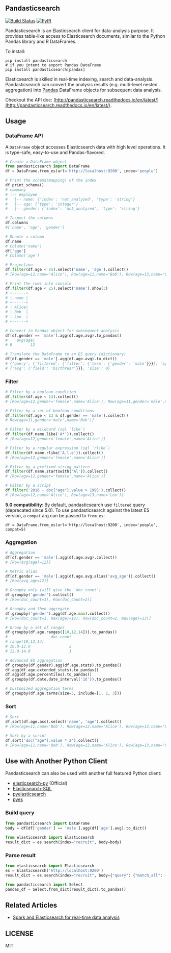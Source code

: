 ## Pandasticsearch

[![Build Status](https://travis-ci.org/onesuper/pandasticsearch.svg?branch=master)](https://travis-ci.org/onesuper/pandasticsearch) [![PyPI](https://img.shields.io/pypi/v/pandasticsearch.svg)](https://pypi.python.org/pypi/pandasticsearch)


Pandasticsearch is an Elasticsearch client for data-analysis purpose.
It provides table-like access to Elasticsearch documents, similar
to the Python Pandas library and R DataFrames.

To install:

```
pip install pandasticsearch
# if you intent to export Pandas DataFrame 
pip install pandasticsearch[pandas]
```

  Elasticsearch is skilled in real-time indexing, search and data-analysis.
  Pandasticsearch can convert the analysis results (e.g. multi-level nested aggregation)
  into [Pandas](http://pandas.pydata.org) DataFrame objects for subsequent data analysis.
  

Checkout the API doc: [http://pandasticsearch.readthedocs.io/en/latest/](http://pandasticsearch.readthedocs.io/en/latest/).

## Usage

### DataFrame API

A `DataFrame` object accesses Elasticsearch data with high level operations.
It is type-safe, easy-to-use and Pandas-flavored.

```python
# Create a DataFrame object
from pandasticsearch import DataFrame
df = DataFrame.from_es(url='http://localhost:9200', index='people')

# Print the schema(mapping) of the index
df.print_schema()
# company
# |-- employee
#   |-- name: {'index': 'not_analyzed', 'type': 'string'}
#   |-- age: {'type': 'integer'}
#   |-- gender: {'index': 'not_analyzed', 'type': 'string'}

# Inspect the columns
df.columns
#['name', 'age', 'gender']

# Denote a column
df.name
# Column('name')
df['age']
# Column('age')

# Projection
df.filter(df.age < 25).select('name', 'age').collect()
# [Row(age=12,name='Alice'), Row(age=11,name='Bob'), Row(age=13,name='Leo')]

# Print the rows into console
df.filter(df.age < 25).select('name').show(3)
# +------+
# | name |
# +------+
# | Alice|
# | Bob  |
# | Leo  |
# +------+

# Convert to Pandas object for subsequent analysis
df[df.gender == 'male'].agg(df.age.avg).to_pandas()
#    avg(age)
# 0        12

# Translate the DataFrame to an ES query (dictionary)
df[df.gender == 'male'].agg(df.age.avg).to_dict()
# {'query': {'filtered': {'filter': {'term': {'gender': 'male'}}}}, 'aggregations': {'avg(birthYear)':
# {'avg': {'field': 'birthYear'}}}, 'size': 0}
```

### Filter

```python
# Filter by a boolean condition
df.filter(df.age < 13).collect()
# [Row(age=12,gender='female',name='Alice'), Row(age=11,gender='male',name='Bob')]

# Filter by a set of boolean conditions
df.filter(df.age < 13 & df.gender == 'male').collect()
# Row(age=11,gender='male',name='Bob')]

# Filter by a wildcard (sql `like`)
df.filter(df.name.like('A*')).collect()
# [Row(age=12,gender='female',name='Alice')]

# Filter by a regular expression (sql `rlike`)
df.filter(df.name.rlike('A.l.e')).collect()
# [Row(age=12,gender='female',name='Alice')]

# Filter by a prefixed string pattern
df.filter(df.name.startswith('Al')).collect()
# [Row(age=12,gender='female',name='Alice')]

# Filter by a script
df.filter('2016 - doc["age"].value > 1995').collect()
# [Row(age=12,name='Alice'), Row(age=13,name='Leo')]
```

**5.0 compatibility**: By default, pandasticsearch use `filtered` query (deprecated since 5.0). 
To use pandasticsearch against the latest ES version, a `compat` arg can be passed to `from_es`:

```
df = DataFrame.from_es(url='http://localhost:9200', index='people', compat=5)
```


### Aggregation
```python
# Aggregation
df[df.gender == 'male'].agg(df.age.avg).collect()
# [Row(avg(age)=12)]

# Metric alias
df[df.gender == 'male'].agg(df.age.avg.alias('avg_age')).collect()
# [Row(avg_age=12)]

# Groupby only (will give the `doc_count`)
df.groupby('gender').collect()
# [Row(doc_count=1), Row(doc_count=2)]

# Groupby and then aggregate
df.groupby('gender').agg(df.age.max).collect()
# [Row(doc_count=1, max(age)=12), Row(doc_count=2, max(age)=13)]

# Group by a set of ranges
df.groupby(df.age.ranges([10,12,14])).to_pandas()
#                   doc_count
# range(10,12,14)
# 10.0-12.0                 2
# 12.0-14.0                 1

# Advanced ES aggregation
df.groupby(df.gender).agg(df.age.stats).to_pandas()
df.agg(df.age.extended_stats).to_pandas()
df.agg(df.age.percentiles).to_pandas()
df.groupby(df.date.date_interval('1d')).to_pandas()

# Customized aggregation terms
df.groupby(df.age.terms(size=5, include=[1, 2, 3]))
```

### Sort
```python
# Sort
df.sort(df.age.asc).select('name', 'age').collect()
# [Row(age=11,name='Bob'), Row(age=12,name='Alice'), Row(age=13,name='Leo')]

# Sort by a script
df.sort('doc["age"].value * 2').collect()
# [Row(age=11,name='Bob'), Row(age=12,name='Alice'), Row(age=13,name='Leo')]
```

## Use with Another Python Client

Pandasticsearch can also be used with another full featured Python client:

* [elasticsearch-py](https://github.com/elastic/elasticsearch-py) (Official)
* [Elasticsearch-SQL](https://github.com/NLPchina/elasticsearch-sql)
* [pyelasticsearch](https://github.com/pyelasticsearch/pyelasticsearch)
* [pyes](https://github.com/aparo/pyes)


### Build query

```Python
from pandasticsearch import DataFrame
body = df[df['gender'] == 'male'].agg(df['age'].avg).to_dict()
 
from elasticsearch import Elasticsearch
result_dict = es.search(index="recruit", body=body)
```

### Parse result

```python
from elasticsearch import Elasticsearch
es = Elasticsearch('http://localhost:9200')
result_dict = es.search(index="recruit", body={"query": {"match_all": {}}})

from pandasticsearch import Select
pandas_df = Select.from_dict(result_dict).to_pandas()
```


## Related Articles

* [Spark and Elasticsearch for real-time data analysis](https://spark-summit.org/2015-east/wp-content/uploads/2015/03/SSE15-35-Leau.pdf)


## LICENSE
 
MIT
